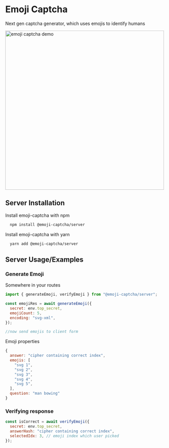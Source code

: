 # Emoji Captcha

Next gen captcha generator, which uses emojis to identify humans

<img alt="emoji captcha demo" src="https://user-images.githubusercontent.com/23727670/153009883-e996b796-1a5e-4761-8f3c-a423c49614a5.gif" width="500"/>


## Server Installation

Install emoji-captcha with npm

```bash
  npm install @emoji-captcha/server
```

Install emoji-captcha with yarn

```bash
  yarn add @emoji-captcha/server
```

## Server Usage/Examples

### Generate Emoji

Somewhere in your routes

```javascript
import { generateEmoji, verifyEmoji } from "@emoji-captcha/server";

const emojiRes = await generateEmoji({
  secret: env.top_secret,
  emojiCount: 5,
  encoding: "svg-xml",
});

//now send emojis to client form
```

Emoji properties

```javascript
{
  answer: "cipher containing correct index",
  emojis: [
    "svg 1",
    "svg 2",
    "svg 3",
    "svg 4",
    "svg 5",
  ],
  question: "man bowing"
}
```

### Verifying response

```javascript
const isCorrect = await verifyEmoji({
  secret: env.top_secret,
  answerHash: "cipher containing correct index",
  selectedIdx: 3, // emoji index which user picked
});
```
